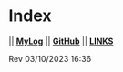 # Index
|| **[MyLog](https://github.com/NI04Code/os232/blob/main/TXT/mylog.txt)** || **[GitHub](https://github.com/NI04Code/os232)** || **[LINKS](https://ni04code.github.io/os232/LINKS/)**

Rev 03/10/2023 16:36
